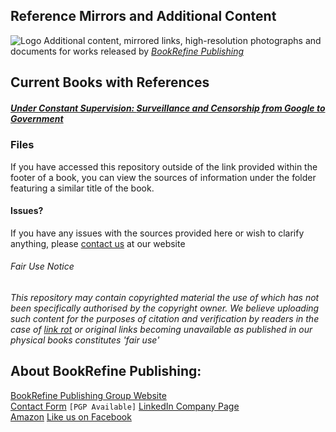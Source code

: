 ## Reference Mirrors and Additional Content

![Logo](https://bookrefine.com/wp-content/uploads/2020/04/Logo-Black-604x136.png)
Additional content, mirrored links, high-resolution photographs and documents for works released by *[BookRefine Publishing](https://bookrefine.com)*

## Current Books with References
##### [Under Constant Supervision: *Surveillance and Censorship from Google to Government*](https://github.com/BookRefine/references/tree/master/supervision)


### Files
If you have accessed this repository outside of the link provided within the footer of a book, you can view the sources of information under the folder featuring a similar title of the book.

#### Issues?
If you have any issues with the sources provided here or wish to clarify anything, please [contact us](https://bookrefine.com/contact-us/) at our website

###### Fair Use Notice

_This repository may contain copyrighted material the use of which has not been specifically authorised by the copyright owner. We believe uploading such content for the purposes of citation and verification by readers in the case of [link rot](https://en.wikipedia.org/wiki/Link_rot) or original links becoming unavailable as published in our physical books constitutes 'fair use'_

## About BookRefine Publishing:
[BookRefine Publishing Group Website](https://bookrefine.com)      
[Contact Form](https://bookrefine.com/contact-us/) `[PGP Available]` 
[LinkedIn Company Page](https://www.linkedin.com/company/bookrefine/)      
[Amazon](https://www.amazon.com/s?k=BookRefine+Publishing&ref=nb_sb_noss)
[Like us on Facebook](https://www.facebook.com/bookrefine/) 
